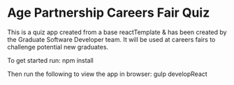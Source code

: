 # Age Partnership Careers Fair Quiz
This is a quiz app created from a base reactTemplate & has been created by the Graduate Software Developer team. It will be used at careers fairs to challenge potential new graduates.

To get started run:
npm install

Then run the following to view the app in browser:
gulp developReact
